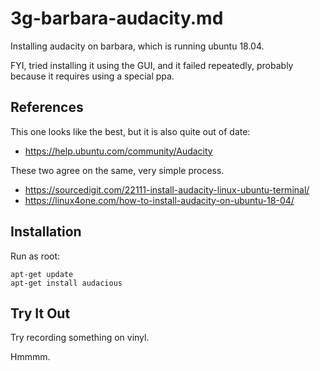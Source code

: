 
# 3g-barbara-audacity.md

Installing audacity on barbara, which is running ubuntu 18.04.

FYI, tried installing it using the GUI, and it failed repeatedly, probably because it requires using a special ppa.

## References

This one looks like the best, but it is also quite out of date:

- https://help.ubuntu.com/community/Audacity

These two agree on the same, very simple process.

- https://sourcedigit.com/22111-install-audacity-linux-ubuntu-terminal/
- https://linux4one.com/how-to-install-audacity-on-ubuntu-18-04/


## Installation

Run as root:

```
apt-get update
apt-get install audacious
```



## Try It Out

Try recording something on vinyl.

Hmmmm.

